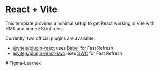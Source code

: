 # React + Vite

This template provides a minimal setup to get React working in Vite with HMR and some ESLint rules.

Currently, two official plugins are available:

- [@vitejs/plugin-react](https://github.com/vitejs/vite-plugin-react/blob/main/packages/plugin-react/README.md) uses [Babel](https://babeljs.io/) for Fast Refresh
- [@vitejs/plugin-react-swc](https://github.com/vitejs/vite-plugin-react-swc) uses [SWC](https://swc.rs/) for Fast Refresh



<!-- How to run 
Npm install 
npm run dev 
 -->

<!-- Features of pages -->
<!-- Profile.jsx

Features:
Displays user profile information including name, role, followers, and online links.
Allows toggling profile visibility to employees.
Shows donut chart and progress bar when profile visibility is active.
Includes icons for actions like commenting, sharing links, and attaching files.
Utilizes Tailwind CSS for styling and FontAwesome for icons.


Thankyou.jsx
Features:
Provides a gratitude message to the HR manager for a job opportunity.
Styled with a gradient background and centered text for visual appeal.
Expresses heartfelt thanks for the opportunity to work with the company.
Offers a simple yet elegant design suitable for expressing appreciation.
Uses React for component structure and Tailwind CSS for styling.

Post.jsx
Features:
Represents a post with user information, content, and interactions.
Allows users to like posts and toggle visibility of comments.
Supports adding comments and displays them with a submit option.
Includes icons for liking and commenting on posts.
Implements responsive design and styling using Tailwind CSS. 

AboutPage.jsx
Features:
Presents information about the user or company.
Includes a toggle button to switch between edit and view mode.
Allows editing of content with options to delete or save changes.
Supports toggling of network notification settings.
Utilizes Tailwind CSS for styling and includes various interactive elements.


ExperiencePage.jsx
Features:
Displays user's work experience and details.
Provides options to edit, delete, or save experience entries.
Supports adding new experience entries with relevant information.
Offers a clean and organized layout for easy reading and navigation.
Implements responsive design and styling using Tailwind CSS.-->

#   F i g m a - L e a r n e x  
 